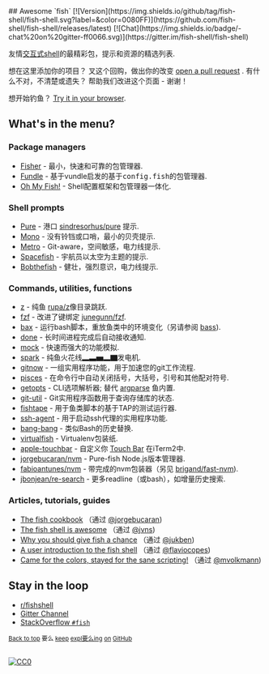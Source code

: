 <div class="github-widget" data-repo="jorgebucaran/awesome-fish"></div>
## Awesome `fish` [![Version](https://img.shields.io/github/tag/fish-shell/fish-shell.svg?label=&color=0080FF)](https://github.com/fish-shell/fish-shell/releases/latest) [![Chat](https://img.shields.io/badge/-chat%20on%20gitter-ff0066.svg)](https://gitter.im/fish-shell/fish-shell)

 友情<a href="https://github.com/fish-shell/fish-shell" title="鱼">交互式shell</a>的最精彩包，提示和资源的精选列表.

 想在这里添加你的项目？  叉这个回购，做出你的改变 [open a pull request](https://github.com/jorgebucaran/awesome-fish/fork) .  有什么不对，不清楚或遗失？  帮助我们改进这个页面 - 谢谢！

想开始钓鱼？ [Try it in your browser](https://rootnroll.com/d/fish-shell).

## What's in the menu?

### Package managers

- [Fisher](https://github.com/jorgebucaran/fisher) - 最小，快速和可靠的包管理器.
- [Fundle](https://github.com/danhper/fundle) - 基于vundle启发的基于<samp>config.fish</samp>的包管理器.
- [Oh My Fish!](https://github.com/oh-my-fish/oh-my-fish) -  Shell配置框架和包管理器一体化.

### Shell prompts

- [Pure](https://github.com/rafaelrinaldi/pure) - 港口 [sindresorhus/pure](https://github.com/sindresorhus/pure) 提示.
- [Mono](https://github.com/fishpkg/fish-prompt-mono) - 没有铃铛或口哨，最小的贝壳提示.
- [Metro](https://github.com/fishpkg/fish-prompt-metro) -  Git-aware，空间敏感，电力线提示.
- [Spacefish](https://github.com/matchai/spacefish) - 宇航员以太空为主题的提示.
- [Bobthefish](https://github.com/oh-my-fish/theme-bobthefish) - 健壮，强烈意识，电力线提示.

### Commands, utilities, functions

- [z](https://github.com/jethrokuan/z) - 纯鱼 [rupa/z](https://github.com/rupa/z)像目录跳跃.
- [fzf](https://github.com/jethrokuan/fzf) - 改进了键绑定 [junegunn/fzf](https://github.com/junegunn/fzf).
- [bax](https://github.com/jorgebucaran/fish-bax) - 运行bash脚本，重放鱼类中的环境变化（另请参阅 [bass](https://github.com/edc/bass)).
- [done](https://github.com/franciscolourenco/done) - 长时间进程完成后自动接收通知.
- [mock](https://github.com/matchai/fish-mock) - 快速而强大的功能模拟.
- [spark](https://github.com/jorgebucaran/fish-spark) - 纯鱼火花线▂▃▅▂▇发电机.
- [gitnow](https://github.com/joseluisq/gitnow) - 一组实用程序功能，用于加速您的git工作流程.
- [pisces](https://github.com/laughedelic/pisces) - 在命令行中自动关闭括号，大括号，引号和其他配对符号.
- [getopts](https://github.com/jorgebucaran/fish-getopts)   -  CLI选项解析器;  替代 [argparse](https://fishshell.com/docs/current/commands.html#argparse) 鱼内置.
- [git-util](https://github.com/fishpkg/fish-git-util) -  Git实用程序函数用于查询存储库的状态.
- [fishtape](https://github.com/jorgebucaran/fishtape) - 用于鱼类脚本的基于TAP的测试运行器.
- [ssh-agent](https://github.com/danhper/fish-ssh-agent) - 用于启动ssh代理的实用程序功能.
- [bang-bang](https://github.com/oh-my-fish/plugin-bang-bang) - 类似Bash的历史替换.
- [virtualfish](https://github.com/adambrenecki/virtualfish) -  Virtualenv包装纸.
- [apple-touchbar](https://github.com/rodrigobdz/fish-apple-touchbar) - 自定义你 [Touch Bar](https://developer.apple.com/design/human-interface-guidelines/macos/touch-bar/touch-bar-overview) 在iTerm2中.
- [jorgebucaran/nvm](https://github.com/jorgebucaran/fish-nvm) -  Pure-fish Node.js版本管理器.
- [fabioantunes/nvm](https://github.com/FabioAntunes/fish-nvm) - 带完成的nvm包装器（另见 [brigand/fast-nvm](https://github.com/brigand/fast-nvm-fish)).
- [jbonjean/re-search](https://github.com/jbonjean/re-search) - 更多readline（或bash），如增量历史搜索.

### Articles, tutorials, guides

- [The fish cookbook](https://github.com/jorgebucaran/fish-cookbook) （通过 [@jorgebucaran](https://github.com/jorgebucaran))
- [The fish shell is awesome](https://jvns.ca/blog/2017/04/23/the-fish-shell-is-awesome/) （通过 [@jvns](https://github.com/jvns))
- [Why you should give fish a chance](https://dev.to/jukben/why-you-should-give-a-chance-to-fish-shell-5a0l) （通过 [@jukben](https://github.com/jukben))
- [A user introduction to the fish shell](https://flaviocopes.com/fish-shell/) （通过 [@flaviocopes](https://github.com/flaviocopes))
- [Came for the colors, stayed for the sane scripting!](https://mvolkmann.github.io/fish-article/) （通过 [@mvolkmann](https://github.com/mvolkmann))

## Stay in the loop

- [r/fishshell](https://www.reddit.com/r/fishshell)
- [Gitter Channel](https://gitter.im/fish-shell/fish-shell)
- [StackOverflow `#fish`](https://stackoverflow.com/questions/tagged/fish)

<sup>[Back to top](#awesome-fish-) 要么 [keep](https://github.com/topics/fish-shell) [expl要么ing](https://github.com/topics/fish-packages) [on](https://github.com/topics/fish) [GitHub](https://github.com/topics/fish-prompt)</sup>

<h2></h2>

[![CC0](http://mirrors.creativecommons.org/presskit/buttons/88x31/svg/cc-zero.svg)](https://creativecommons.org/publicdomain/zero/1.0/)
